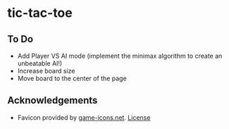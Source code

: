 # tic-tac-toe

## To Do

- Add Player VS AI mode (implement the minimax algorithm to create an unbeatable AI!)
- Increase board size
- Move board to the center of the page

## Acknowledgements

- Favicon provided by [game-icons.net](https://game-icons.net/). [License](https://creativecommons.org/licenses/by/3.0/)

